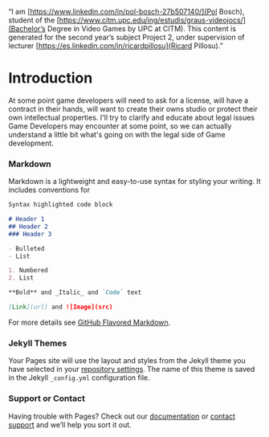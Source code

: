 “I am [https://www.linkedin.com/in/pol-bosch-27b507140/](Pol Bosch), student of the [https://www.citm.upc.edu/ing/estudis/graus-videojocs/](Bachelor’s Degree in Video Games by UPC at CITM). This content is generated for the second year’s subject Project 2, under supervision of lecturer [https://es.linkedin.com/in/ricardpillosu](Ricard Pillosu).”

# Introduction

At some point game developers will need to ask for a license, will have a contract in their hands, will want to create their owns studio or protect their own intellectual properties. I'll try to clarify and educate about legal issues Game Developers may encounter at some point, so we can actually understand a little bit what's going on with the legal side of Game development.

### Markdown

Markdown is a lightweight and easy-to-use syntax for styling your writing. It includes conventions for

```markdown
Syntax highlighted code block

# Header 1
## Header 2
### Header 3

- Bulleted
- List

1. Numbered
2. List

**Bold** and _Italic_ and `Code` text

[Link](url) and ![Image](src)
```

For more details see [GitHub Flavored Markdown](https://guides.github.com/features/mastering-markdown/).

### Jekyll Themes

Your Pages site will use the layout and styles from the Jekyll theme you have selected in your [repository settings](https://github.com/OhCaXulu/ohcaxulu.github.io/settings). The name of this theme is saved in the Jekyll `_config.yml` configuration file.

### Support or Contact

Having trouble with Pages? Check out our [documentation](https://help.github.com/categories/github-pages-basics/) or [contact support](https://github.com/contact) and we’ll help you sort it out.
